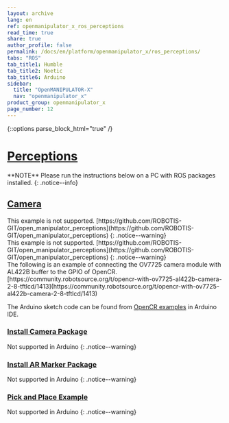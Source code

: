 ```yaml
---
layout: archive
lang: en
ref: openmanipulator_x_ros_perceptions
read_time: true
share: true
author_profile: false
permalink: /docs/en/platform/openmanipulator_x/ros_perceptions/
tabs: "ROS"
tab_title1: Humble
tab_title2: Noetic
tab_title6: Arduino
sidebar:
  title: "OpenMANIPULATOR-X"
  nav: "openmanipulator_x"
product_group: openmanipulator_x
page_number: 12
---
```


<style>body {counter-reset: h1 7 !important;}</style>

{::options parse_block_html="true" /}

# [Perceptions](#perceptions)

<section data-id="{{ page.tab_title1 }}" class="tab_contents">
**NOTE**
Please run the instructions below on a PC with ROS packages installed.
{: .notice--info}
</section>

## [Camera](#camera)

<section data-id="{{ page.tab_title1 }}" class="tab_contents">
This example is not supported.  
[https://github.com/ROBOTIS-GIT/open_manipulator_perceptions](https://github.com/ROBOTIS-GIT/open_manipulator_perceptions)
{: .notice--warning}
</section>

<section data-id="{{ page.tab_title2 }}" class="tab_contents">
This example is not supported.  
[https://github.com/ROBOTIS-GIT/open_manipulator_perceptions](https://github.com/ROBOTIS-GIT/open_manipulator_perceptions)
{: .notice--warning}
</section>

<section data-id="{{ page.tab_title6 }}" class="tab_contents">
The following is an example of connecting the OV7725 camera module with AL422B buffer to the GPIO of OpenCR.  
[https://community.robotsource.org/t/opencr-with-ov7725-al422b-camera-2-8-tftlcd/1413](https://community.robotsource.org/t/opencr-with-ov7725-al422b-camera-2-8-tftlcd/1413)

The Arduino sketch code can be found from [OpenCR examples](https://github.com/ROBOTIS-GIT/OpenCR/tree/master/arduino/opencr_arduino/opencr/libraries/OpenCR/examples/10.%20Etc/CAMERA/ov7725_al422b) in Arduino IDE.
</section>

### [Install Camera Package](#install-camera-package)

<section data-id="{{ page.tab_title6 }}" class="tab_contents">
Not supported in Arduino
{: .notice--warning}
</section>

### [Install AR Marker Package](#install-ar-marker-package)

<section data-id="{{ page.tab_title6 }}" class="tab_contents">
Not supported in Arduino
{: .notice--warning}
</section>

### [Pick and Place Example](#pick-and-place-example)

<section data-id="{{ page.tab_title6 }}" class="tab_contents">
Not supported in Arduino
{: .notice--warning}
</section>
